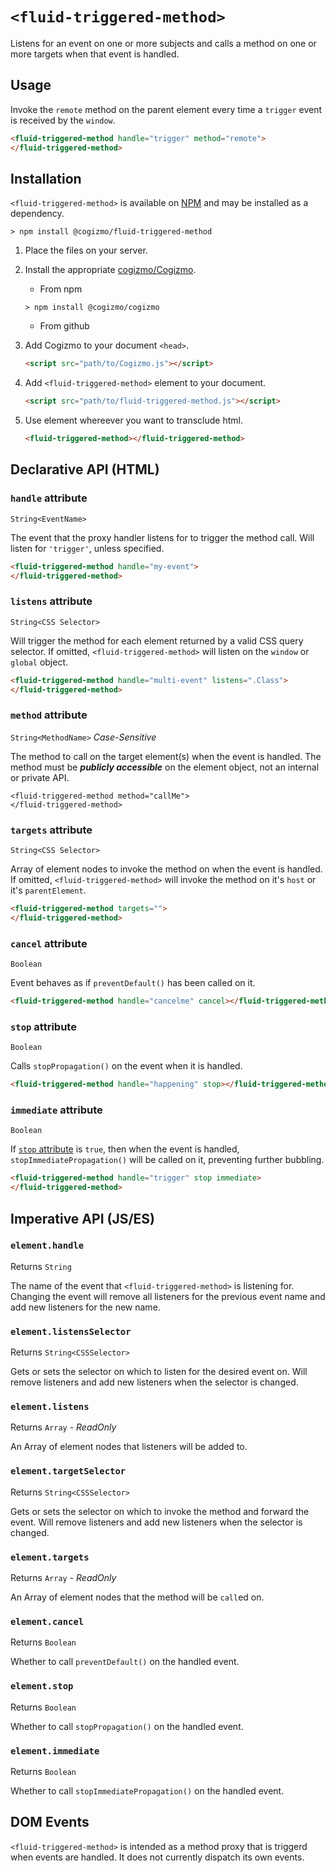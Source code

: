 # `<fluid-triggered-method>`

Listens for an event on one or more subjects and calls a method on one or more
targets when that event is handled.

## Usage

Invoke the `remote` method on the parent element every time a `trigger` event is received by the `window`.
```html
<fluid-triggered-method handle="trigger" method="remote">
</fluid-triggered-method>
```

## Installation

`<fluid-triggered-method>` is available on [NPM](https://www.npmjs.com/package/@cogizmo/fluid-triggered-method) and may be installed as  a dependency.

```
> npm install @cogizmo/fluid-triggered-method
```

1. Place the files on your server.

2. Install the appropriate [cogizmo/Cogizmo](https://github.com/cogizmo/cogizmo).
    * From npm
    ```
    > npm install @cogizmo/cogizmo
    ```

    * From github

3. Add Cogizmo to your document `<head>`.

    ```html
    <script src="path/to/Cogizmo.js"></script>
    ```

4. Add `<fluid-triggered-method>` element to your document.

    ```html
    <script src="path/to/fluid-triggered-method.js"></script>
    ```

6. Use element whereever you want to transclude html.

    ```html
    <fluid-triggered-method></fluid-triggered-method>
    ```

## Declarative API (HTML)

### `handle` attribute

`String<EventName>`

The event that the proxy handler listens for to trigger the method call. Will listen for `'trigger'`, unless specified.

```html
<fluid-triggered-method handle="my-event">
</fluid-triggered-method>
```

### `listens` attribute

`String<CSS Selector>`

Will trigger the method for each element returned by a valid CSS query
selector. If omitted, `<fluid-triggered-method>` will listen on the `window` or
`global` object.

```html
<fluid-triggered-method handle="multi-event" listens=".Class">
</fluid-triggered-method>
```

### `method` attribute

`String<MethodName>` *Case-Sensitive*

The method to call on the target element(s) when the event is handled. The
method must be ***publicly accessible*** on the element object, not an internal
or private API.

```
<fluid-triggered-method method="callMe">
</fluid-triggered-method>
```

### `targets` attribute

`String<CSS Selector>`

Array of element nodes to invoke the method on when the event is handled. If
omitted, `<fluid-triggered-method>` will invoke the method on it's `host` or
it's `parentElement`.

```html
<fluid-triggered-method targets="">
</fluid-triggered-method>
```

### `cancel` attribute

`Boolean`

Event behaves as if `preventDefault()` has been called on it.

```html
<fluid-triggered-method handle="cancelme" cancel></fluid-triggered-method>
```

### `stop` attribute

`Boolean`

Calls `stopPropagation()` on the event when it is handled.

```html
<fluid-triggered-method handle="happening" stop></fluid-triggered-method>
```

### `immediate` attribute

`Boolean`

If [`stop` attribute](#stopattribute) is `true`, then when the event is handled, `stopImmediatePropagation()` will be called on it, preventing further bubbling.

```html
<fluid-triggered-method handle="trigger" stop immediate>
</fluid-triggered-method>
```
## Imperative API (JS/ES)

### `element.handle`

Returns `String`

The name of the event that `<fluid-triggered-method>` is listening for.
Changing the event will remove all listeners for the previous event name and
add new listeners for the new name.

### `element.listensSelector`

Returns `String<CSSSelector>`

Gets or sets the selector on which to listen for the desired event on. Will
remove listeners and add new listeners when the selector is changed.

### `element.listens`

Returns `Array` - *ReadOnly*

An Array of element nodes that listeners will be added to.

### `element.targetSelector`

Returns `String<CSSSelector>`

Gets or sets the selector on which to invoke the method and forward the event.
Will remove listeners and add new listeners when the selector is changed.

### `element.targets`

Returns `Array` - *ReadOnly*

An Array of element nodes that the method will be `call`ed on.

### `element.cancel`

Returns `Boolean`

Whether to call `preventDefault()` on the handled event.


### `element.stop`

Returns `Boolean`

Whether to call `stopPropagation()` on the handled event.

### `element.immediate`

Returns `Boolean`

Whether to call `stopImmediatePropagation()` on the handled event.

## DOM Events

`<fluid-triggered-method>` is intended as a method proxy that is triggerd when events are handled. It does not currently dispatch its own events.
